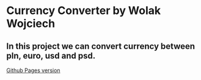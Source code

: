 # Currency Converter by Wolak Wojciech

## In this project we can convert currency between pln, euro, usd and psd.

[Github Pages version](https://wojciech9142.github.io/currency-converter/)